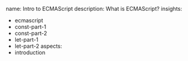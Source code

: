 name: Intro to ECMAScript
description: What is ECMAScript?
insights:
  - ecmascript
  - const-part-1
  - const-part-2
  - let-part-1
  - let-part-2
aspects:
  - introduction
